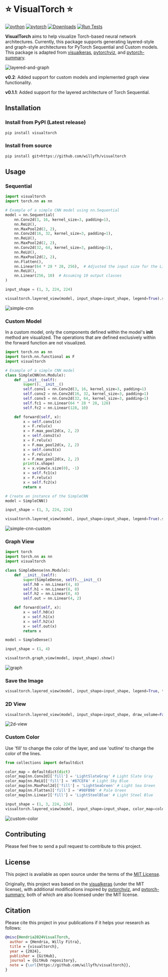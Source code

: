 # ⭐ VisualTorch ⭐

[![python](https://img.shields.io/badge/python-3.10%2B-blue)]() [![pytorch](https://img.shields.io/badge/pytorch-2.0%2B-orange)]() [![Downloads](https://static.pepy.tech/personalized-badge/visualtorch?period=total&units=international_system&left_color=grey&right_color=green&left_text=PyPI%20Downloads)](https://pepy.tech/project/visualtorch) [![Run Tests](https://github.com/willyfh/visualtorch/actions/workflows/pytest.yml/badge.svg)](https://github.com/willyfh/visualtorch/actions/workflows/pytest.yml)

**VisualTorch** aims to help visualize Torch-based neural network architectures. Currently, this package supports generating layered-style and graph-style architectures for PyTorch Sequential and Custom models. This package is adapted from [visualkeras](https://github.com/paulgavrikov/visualkeras), [pytorchviz](https://github.com/szagoruyko/pytorchviz), and [pytorch-summary](https://github.com/sksq96/pytorch-summary).

![layered-and-graph](https://github.com/willyfh/visualtorch/assets/5786636/694e6e6c-58ea-46d6-9280-348337c08ec7)


**v0.2**: Added support for custom models and implemented graph view functionality.

**v0.1.1**: Added support for the layered architecture of Torch Sequential.

## Installation

### Install from PyPI (Latest release)

```bash
pip install visualtorch
```

### Install from source

```bash
pip install git+https://github.com/willyfh/visualtorch
```

## Usage

### Sequential

```python
import visualtorch
import torch.nn as nn

# Example of a simple CNN model using nn.Sequential
model = nn.Sequential(
    nn.Conv2d(3, 16, kernel_size=3, padding=1),
    nn.ReLU(),
    nn.MaxPool2d(2, 2),
    nn.Conv2d(16, 32, kernel_size=3, padding=1),
    nn.ReLU(),
    nn.MaxPool2d(2, 2),
    nn.Conv2d(32, 64, kernel_size=3, padding=1),
    nn.ReLU(),
    nn.MaxPool2d(2, 2),
    nn.Flatten(),
    nn.Linear(64 * 28 * 28, 256),  # Adjusted the input size for the Linear layer
    nn.ReLU(),
    nn.Linear(256, 10)  # Assuming 10 output classes
)

input_shape = (1, 3, 224, 224)

visualtorch.layered_view(model, input_shape=input_shape, legend=True).show() # display using your system viewer
```

![simple-cnn](https://github.com/willyfh/visualtorch/assets/5786636/e8da2a52-66c6-4fda-85f8-7243702fd1f2)

### Custom Model

In a custom model, only the components defined within the model's **init** method are visualized. The operations that are defined exclusively within the forward function are not visualized.

```python
import torch.nn as nn
import torch.nn.functional as F
import visualtorch

# Example of a simple CNN model
class SimpleCNN(nn.Module):
    def __init__(self):
        super().__init__()
        self.conv1 = nn.Conv2d(3, 16, kernel_size=3, padding=1)
        self.conv2 = nn.Conv2d(16, 32, kernel_size=3, padding=1)
        self.conv3 = nn.Conv2d(32, 64, kernel_size=3, padding=1)
        self.fc1 = nn.Linear(64 * 28 * 28, 128)
        self.fc2 = nn.Linear(128, 10)

    def forward(self, x):
        x = self.conv1(x)
        x = F.relu(x)
        x = F.max_pool2d(x, 2, 2)
        x = self.conv2(x)
        x = F.relu(x)
        x = F.max_pool2d(x, 2, 2)
        x = self.conv3(x)
        x = F.relu(x)
        x = F.max_pool2d(x, 2, 2)
        print(x.shape)
        x = x.view(x.size(0), -1)
        x = self.fc1(x)
        x = F.relu(x)
        x = self.fc2(x)
        return x

# Create an instance of the SimpleCNN
model = SimpleCNN()

input_shape = (1, 3, 224, 224)

visualtorch.layered_view(model, input_shape=input_shape, legend=True).show() # display using your system viewer
```

![simple-cnn-custom](https://github.com/willyfh/visualtorch/assets/5786636/9f18db76-838d-4cd1-87ac-3ac5d3509423)

### Graph View

```python
import torch
import torch.nn as nn
import visualtorch

class SimpleDense(nn.Module):
    def __init__(self):
        super(SimpleDense, self).__init__()
        self.h0 = nn.Linear(4, 8)
        self.h1 = nn.Linear(8, 8)
        self.h2 = nn.Linear(8, 4)
        self.out = nn.Linear(4, 2)

    def forward(self, x):
        x = self.h0(x)
        x = self.h1(x)
        x = self.h2(x)
        x = self.out(x)
        return x

model = SimpleDense()

input_shape = (1, 4)

visualtorch.graph_view(model, input_shape).show()
```

![graph](https://github.com/willyfh/visualtorch/assets/5786636/9868f8be-7bfb-4892-ad3b-72de56955c75)

### Save the Image

```python
visualtorch.layered_view(model, input_shape=input_shape, legend=True, to_file='output.png')
```

### 2D View

```python
visualtorch.layered_view(model, input_shape=input_shape, draw_volume=False)
```

![2d-view](https://github.com/willyfh/visualtorch/assets/5786636/71848bfa-5447-4e66-bf4c-84f9e51a581e)

### Custom Color

Use 'fill' to change the color of the layer, and use 'outline' to change the color of the lines.

```python
from collections import defaultdict

color_map = defaultdict(dict)
color_map[nn.Conv2d]['fill'] = 'LightSlateGray' # Light Slate Gray
color_map[nn.ReLU]['fill'] = '#87CEFA' # Light Sky Blue
color_map[nn.MaxPool2d]['fill'] = 'LightSeaGreen' # Light Sea Green
color_map[nn.Flatten]['fill'] = '#98FB98' # Pale Green
color_map[nn.Linear]['fill'] = 'LightSteelBlue' # Light Steel Blue

input_shape = (1, 3, 224, 224)
visualtorch.layered_view(model, input_shape=input_shape, color_map=color_map
```

![custom-color](https://github.com/willyfh/visualtorch/assets/5786636/2e536ffd-8441-4e66-90ff-d152da67363e)

## Contributing

Please feel free to send a pull request to contribute to this project.

## License

This poject is available as open source under the terms of the [MIT License](https://github.com/willyfh/visualtorch/blob/update-readme/LICENSE).

Originally, this project was based on the [visualkeras](https://github.com/paulgavrikov/visualkeras) (under the MIT license), with additional modifications inspired by [pytorchviz](https://github.com/szagoruyko/pytorchviz), and [pytorch-summary](https://github.com/sksq96/pytorch-summary), both of which are also licensed under the MIT license.

## Citation

Please cite this project in your publications if it helps your research as follows:

```bibtex
@misc{Hendria2024VisualTorch,
  author = {Hendria, Willy Fitra},
  title = {visualtorch},
  year = {2024},
  publisher = {GitHub},
  journal = {GitHub repository},
  note = {\url{https://github.com/willyfh/visualtorch}},
}
```
